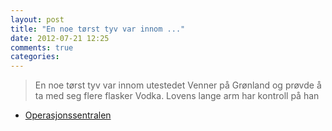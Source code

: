 ```yaml
---
layout: post
title: "En noe tørst tyv var innom ..."
date: 2012-07-21 12:25
comments: true
categories: 
---
```

> En noe tørst tyv var innom utestedet Venner på Grønland og prøvde å ta med seg flere flasker Vodka. Lovens lange arm har kontroll på han 
- [Operasjonssentralen](http://twitter.com/oslopolitiops/status/226759719262486528)

